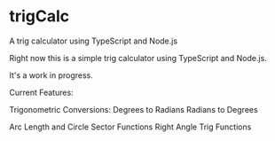 # trigCalc
A trig calculator using TypeScript and Node.js

Right now this is a simple trig calculator using TypeScript and Node.js.

It's a work in progress.

Current Features:

Trigonometric Conversions:
  Degrees to Radians
  Radians to Degrees
  
Arc Length and Circle Sector Functions
Right Angle Trig Functions
